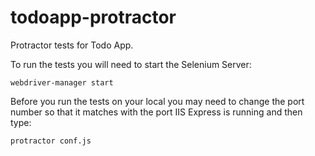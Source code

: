 # todoapp-protractor
Protractor tests for Todo App.

To run the tests you will need to start the Selenium Server:

    webdriver-manager start

Before you run the tests on your local you may need to change the port number
so that it matches with the port IIS Express is running and then type:

    protractor conf.js
